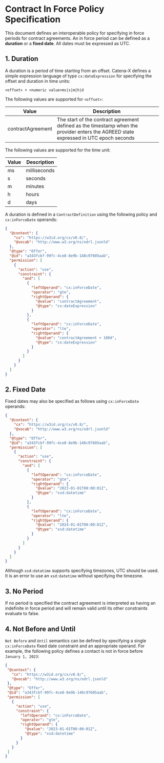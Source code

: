 # Contract In Force Policy Specification

This document defines an interoperable policy for specifying in force periods for contract agreements. An in force period can be defined as a __duration__ or a __fixed date__.
All dates must be expressed as UTC.

## 1. Duration

A duration is a period of time starting from an offset. Catena-X defines a simple expression language of type `cx:dateExpression` for specifying the offset and duration in time
units:

```<offset> + <numeric value>ms|s|m|h|d```

The following values are supported for `<offset>`:

| Value             | Description                                                                                                                           |
|-------------------|---------------------------------------------------------------------------------------------------------------------------------------|
| contractAgreement | The start of the contract agreement defined as the timestamp when the provider enters the AGREED state expressed in UTC epoch seconds |

The following values are supported for the time unit:

| Value | Description  |
|-------|--------------|
| ms    | milliseconds |
| s     | seconds      |
| m     | minutes      |
| h     | hours        |
| d     | days         |

A duration is defined in a `ContractDefinition` using the following policy and `cx:inForceDate` operands:

```json
{
  "@context": {
    "cx": "https://w3id.org/cx/v0.8/",
    "@vocab": "http://www.w3.org/ns/odrl.jsonld"
  },
  "@type": "Offer",
  "@id": "a343fcbf-99fc-4ce8-8e9b-148c97605aab",
  "permission": [
    {
      "action": "use",
      "constraint": {
        "and": [
          {
            "leftOperand": "cx:inForceDate",
            "operator": "gte",
            "rightOperand": {
              "@value": "contractAgreement",
              "@type": "cx:dateExpression"
            }
          },
          {
            "leftOperand": "cx:inForceDate",
            "operator": "lte",
            "rightOperand": {
              "@value": "contractAgreement + 100d",
              "@type": "cx:dateExpression"
            }
          }
        ]
      }
    }
  ]
}
```

## 2. Fixed Date

Fixed dates may also be specified as follows using `cx:inForceDate` operands:

```json
{
  "@context": {
    "cx": "https://w3id.org/cx/v0.8/",
    "@vocab": "http://www.w3.org/ns/odrl.jsonld"
  },
  "@type": "Offer",
  "@id": "a343fcbf-99fc-4ce8-8e9b-148c97605aab",
  "permission": [
    {
      "action": "use",
      "constraint": {
        "and": [
          {
            "leftOperand": "cx:inForceDate",
            "operator": "gte",
            "rightOperand": {
              "@value": "2023-01-01T00:00:01Z",
              "@type": "xsd:datetime"
            }
          },
          {
            "leftOperand": "cx:inForceDate",
            "operator": "lte",
            "rightOperand": {
              "@value": "2024-01-01T00:00:01Z",
              "@type": "xsd:datetime"
            }
          }
        ]
      }
    }
  ]
}
```

Although `xsd:datatime` supports specifying timezones, UTC should be used. It is an error to use an `xsd:datetime` without specifying the timezone.

## 3. No Period

If no period is specified the contract agreement is interpreted as having an indefinite in force period and will remain valid until its other constraints evaluate to false.

## 4. Not Before and Until

`Not Before` and `Until` semantics can be defined by specifying a single `cx:inForceDate` fixed date constraint and an appropriate operand. For example, the following policy
defines a contact is not in force before `January 1, 2023`:

 ```json
{
  "@context": {
    "cx": "https://w3id.org/cx/v0.8/",
    "@vocab": "http://www.w3.org/ns/odrl.jsonld"
  },
  "@type": "Offer",
  "@id": "a343fcbf-99fc-4ce8-8e9b-148c97605aab",
  "permission": [
    {
      "action": "use",
      "constraint": {
        "leftOperand": "cx:inForceDate",
        "operator": "gte",
        "rightOperand": {
          "@value": "2023-01-01T00:00:01Z",
          "@type": "xsd:datetime"
        }
      }
    }
  ]
}
```
